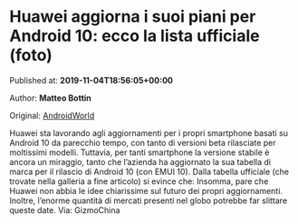 
# Huawei aggiorna i suoi piani per Android 10: ecco la lista ufficiale (foto)

Published at: **2019-11-04T18:56:05+00:00**

Author: **Matteo Bottin**

Original: [AndroidWorld](https://www.androidworld.it/2019/11/04/huawei-aggiorna-suoi-piani-android-10-la-lista-ufficiale-foto-678196/)

Huawei sta lavorando agli aggiornamenti per i propri smartphone basati su Android 10 da parecchio tempo, con tanto di versioni beta rilasciate per moltissimi modelli. Tuttavia, per tanti smartphone la versione stabile è ancora un miraggio, tanto che l’azienda ha aggiornato la sua tabella di marca per il rilascio di Android 10 (con EMUI 10).
Dalla tabella ufficiale (che trovate nella galleria a fine articolo) si evince che:
Insomma, pare che Huawei non abbia le idee chiarissime sul futuro dei propri aggiornamenti. Inoltre, l’enorme quantità di mercati presenti nel globo potrebbe far slittare queste date.
Via: GizmoChina
